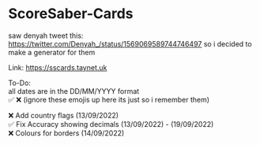 # ScoreSaber-Cards
saw denyah tweet this: https://twitter.com/Denyah_/status/1569069589744746497
so i decided to make a generator for them

Link: https://sscards.taynet.uk

To-Do:<br>
all dates are in the DD/MM/YYYY format<br>
:white_check_mark: :x: (ignore these emojis up here its just so i remember them)

:x: Add country flags (13/09/2022)<br>
:white_check_mark: Fix Accuracy showing decimals (13/09/2022) - (19/09/2022)<br>
:x: Colours for borders (14/09/2022)